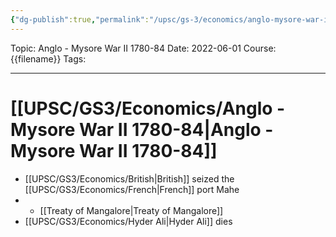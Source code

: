 ```yaml
---
{"dg-publish":true,"permalink":"/upsc/gs-3/economics/anglo-mysore-war-ii-1780-84/","dgHomeLink":true,"dgPassFrontmatter":false}
---
```


Topic: Anglo - Mysore War II 1780-84
Date: 2022-06-01
Course: {{filename}}
Tags: 

---



# [[UPSC/GS3/Economics/Anglo - Mysore War II 1780-84|Anglo - Mysore War II 1780-84]]

- [[UPSC/GS3/Economics/British|British]] seized the [[UPSC/GS3/Economics/French|French]] port Mahe
- - [[Treaty of Mangalore|Treaty of Mangalore]]
- [[UPSC/GS3/Economics/Hyder Ali|Hyder Ali]] dies
  